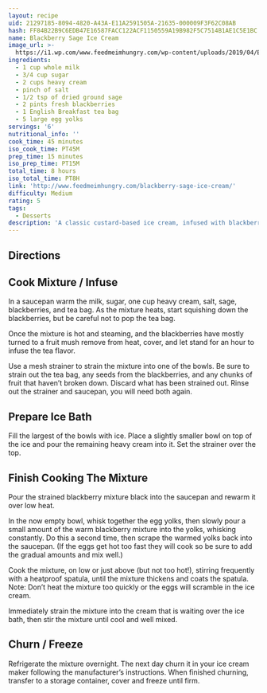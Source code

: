 ```yaml
---
layout: recipe
uid: 21297185-8094-4820-A43A-E11A2591505A-21635-000009F3F62C08AB
hash: FF84B22B9C6EDB47E16587FACC122ACF1150559A19B982F5C7514B1AE1C5E1BC
name: Blackberry Sage Ice Cream
image_url: >-
  https://i1.wp.com/www.feedmeimhungry.com/wp-content/uploads/2019/04/BlackberrySageICeCreamTwo.jpg?resize=681%2C1024
ingredients:
  - 1 cup whole milk
  - 3/4 cup sugar
  - 2 cups heavy cream
  - pinch of salt
  - 1/2 tsp of dried ground sage
  - 2 pints fresh blackberries
  - 1 English Breakfast tea bag
  - 5 large egg yolks
servings: '6'
nutritional_info: ''
cook_time: 45 minutes
iso_cook_time: PT45M
prep_time: 15 minutes
iso_prep_time: PT15M
total_time: 8 hours
iso_total_time: PT8H
link: 'http://www.feedmeimhungry.com/blackberry-sage-ice-cream/'
difficulty: Medium
rating: 5
tags:
  - Desserts
description: 'A classic custard-based ice cream, infused with blackberry and sage flavors.'
---
```

## Directions

## Cook Mixture / Infuse

In a saucepan warm the milk, sugar, one cup heavy cream, salt, sage, blackberries, and tea bag. As the mixture heats, start squishing down the blackberries, but be careful not to pop the tea bag.

Once the mixture is hot and steaming, and the blackberries have mostly turned to a fruit mush remove from heat, cover, and let stand for an hour to infuse the tea flavor.

Use a mesh strainer to strain the mixture into one of the bowls. Be sure to strain out the tea bag, any seeds from the blackberries, and any chunks of fruit that haven’t broken down. Discard what has been strained out. Rinse out the strainer and saucepan, you will need both again.

## Prepare Ice Bath

Fill the largest of the bowls with ice. Place a slightly smaller bowl on top of the ice and pour the remaining heavy cream into it. Set the strainer over the top.

## Finish Cooking The Mixture

Pour the strained blackberry mixture black into the saucepan and rewarm it over low heat.

In the now empty bowl, whisk together the egg yolks, then slowly pour a small amount of the warm blackberry mixture into the yolks, whisking constantly. Do this a second time, then scrape the warmed yolks back into the saucepan. (If the eggs get hot too fast they will cook so be sure to add the gradual amounts and mix well.)

Cook the mixture, on low or just above (but not too hot!), stirring frequently with a heatproof spatula, until the mixture thickens and coats the spatula. Note: Don’t heat the mixture too quickly or the eggs will scramble in the ice cream.

Immediately strain the mixture into the cream that is waiting over the ice bath, then stir the mixture until cool and well mixed.

## Churn / Freeze

Refrigerate the mixture overnight. The next day churn it in your ice cream maker following the manufacturer’s instructions. When finished churning, transfer to a storage container, cover and freeze until firm.
